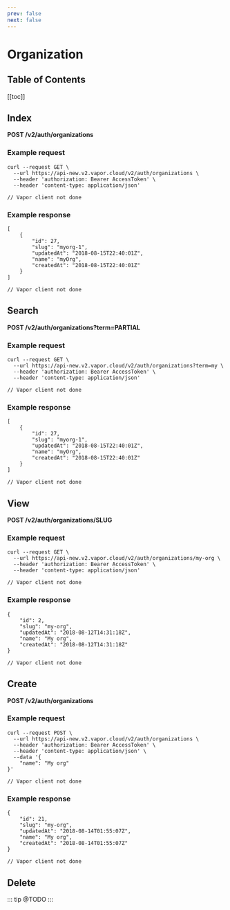 ```yaml
---
prev: false
next: false
---
```

# Organization

## Table of Contents

[[toc]]

## Index

**POST /v2/auth/organizations**

### Example request

<tabs>
    <tab name="CURL">
<pre><code class="language-bash">curl --request GET \
  --url https://api-new.v2.vapor.cloud/v2/auth/organizations \
  --header 'authorization: Bearer AccessToken' \
  --header 'content-type: application/json'
</code></pre>
    </tab>
    <tab name="Vapor">
<pre><code class="language-swift">// Vapor client not done</code></pre>      
    </tab>
</tabs>

### Example response

<tabs>
    <tab name="CURL">
<pre><code class="language-json">[
	{
		"id": 27,
		"slug": "myorg-1",
		"updatedAt": "2018-08-15T22:40:01Z",
		"name": "myOrg",
		"createdAt": "2018-08-15T22:40:01Z"
	}
]
</code></pre>
    </tab>
    <tab name="Vapor">
<pre><code class="language-swift">// Vapor client not done</code></pre>      
    </tab>
</tabs>

## Search

**POST /v2/auth/organizations?term=PARTIAL**

### Example request

<tabs>
    <tab name="CURL">
<pre><code class="language-bash">curl --request GET \
  --url https://api-new.v2.vapor.cloud/v2/auth/organizations?term=my \
  --header 'authorization: Bearer AccessToken' \
  --header 'content-type: application/json'
</code></pre>
    </tab>
    <tab name="Vapor">
<pre><code class="language-swift">// Vapor client not done</code></pre>      
    </tab>
</tabs>

### Example response

<tabs>
    <tab name="CURL">
<pre><code class="language-json">[
	{
		"id": 27,
		"slug": "myorg-1",
		"updatedAt": "2018-08-15T22:40:01Z",
		"name": "myOrg",
		"createdAt": "2018-08-15T22:40:01Z"
	}
]
</code></pre>
    </tab>
    <tab name="Vapor">
<pre><code class="language-swift">// Vapor client not done</code></pre>      
    </tab>
</tabs>

## View

**POST /v2/auth/organizations/SLUG**

### Example request

<tabs>
    <tab name="CURL">
<pre><code class="language-bash">curl --request GET \
  --url https://api-new.v2.vapor.cloud/v2/auth/organizations/my-org \
  --header 'authorization: Bearer AccessToken' \
  --header 'content-type: application/json'
</code></pre>
    </tab>
    <tab name="Vapor">
<pre><code class="language-swift">// Vapor client not done</code></pre>      
    </tab>
</tabs>

### Example response

<tabs>
    <tab name="CURL">
<pre><code class="language-json">{
	"id": 2,
	"slug": "my-org",
	"updatedAt": "2018-08-12T14:31:18Z",
	"name": "My org",
	"createdAt": "2018-08-12T14:31:18Z"
}
</code></pre>
    </tab>
    <tab name="Vapor">
<pre><code class="language-swift">// Vapor client not done</code></pre>      
    </tab>
</tabs>

## Create

**POST /v2/auth/organizations**

### Example request

<tabs>
    <tab name="CURL">
<pre><code class="language-bash">curl --request POST \
  --url https://api-new.v2.vapor.cloud/v2/auth/organizations \
  --header 'authorization: Bearer AccessToken' \
  --header 'content-type: application/json' \
  --data '{
	"name": "My org"
}'
</code></pre>
    </tab>
    <tab name="Vapor">
<pre><code class="language-swift">// Vapor client not done</code></pre>      
    </tab>
</tabs>

### Example response

<tabs>
    <tab name="CURL">
<pre><code class="language-json">{
	"id": 21,
	"slug": "my-org",
	"updatedAt": "2018-08-14T01:55:07Z",
	"name": "My org",
	"createdAt": "2018-08-14T01:55:07Z"
}
</code></pre>
    </tab>
    <tab name="Vapor">
<pre><code class="language-swift">// Vapor client not done</code></pre>      
    </tab>
</tabs>

## Delete

::: tip
@TODO
:::
